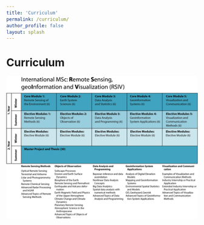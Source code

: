 ```yaml
---
title: 'Curriculum'
permalink: /curriculum/
author_profile: false
layout: splash
---
```

# Curriculum

![MSc_RSIV_concept_vs10.jpg](https://github.com/UP-RS-ESP/msc-rsiv/raw/gh-pages/assets/images/MSc_RSIV_concept_vs10.jpg)
